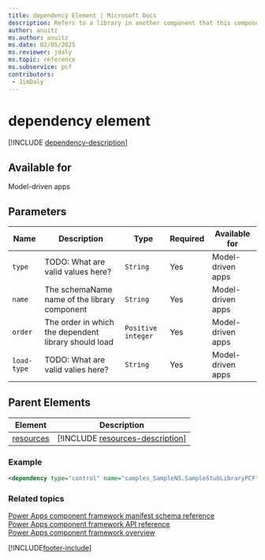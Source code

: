 ```yaml
---
title: dependency Element | Microsoft Docs
description: Refers to a library in another component that this component depends on.
author: anuitz
ms.author: anuitz
ms.date: 02/05/2025
ms.reviewer: jdaly
ms.topic: reference
ms.subservice: pcf
contributors:
 - JimDaly
---
```


# dependency element

[!INCLUDE [dependency-description](includes/dependency-description.md)]

## Available for

Model-driven apps

## Parameters

|Name|Description|Type|Required|Available for|
|--|--|--|--|-----|
|`type`|TODO: What are valid values here?|`String`|Yes|Model-driven apps |
|`name`|The schemaName name of the library component|`String`|Yes|Model-driven  apps |
|`order`|The order in which the dependent library should load|`Positive integer`|Yes|Model-driven  apps |
|`load-type`|TODO: What are valid valies here?|`String`|Yes|Model-driven  apps |

## Parent Elements

|Element|Description|
|--|--|
|[resources](resources.md)|[!INCLUDE [resources-description](includes/resources-description.md)]|

### Example

```XML
<dependency type="control" name="samples_SampleNS.SampleStubLibraryPCF" order="1"/>
```

### Related topics

[Power Apps component framework manifest schema reference](index.md)<br/>
[Power Apps component framework API reference](../reference/index.md)<br/>
[Power Apps component framework overview](../overview.md)

[!INCLUDE[footer-include](../../../includes/footer-banner.md)]